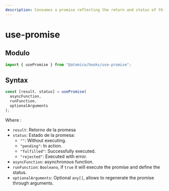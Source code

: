 ```yaml
---
description: Consumes a promise reflecting the return and status of this.
---
```


# use-promise

## Modulo

```javascript
import { usePromise } from "@atomico/hooks/use-promise";
```

## Syntax

```jsx
const [result, status] = usePromise(
  asyncFunction,
  runFunction,
  optionalArguments
);
```

Where :

* `result`: Retorno de la promesa
* `status`: Estado de la promesa:
  * `""`: Without executing.
  * `"pending"`: In action.
  * `"fulfilled"`: Successfully executed.
  * `"rejected"`: Executed with error.
* `asyncFunction`: asynchronous function.
* `runFunction`: `Booleano`, if `true` it will execute the promise and define the status.
* `optionalArguments`: Optional `any[]`, allows to regenerate the promise through arguments.

